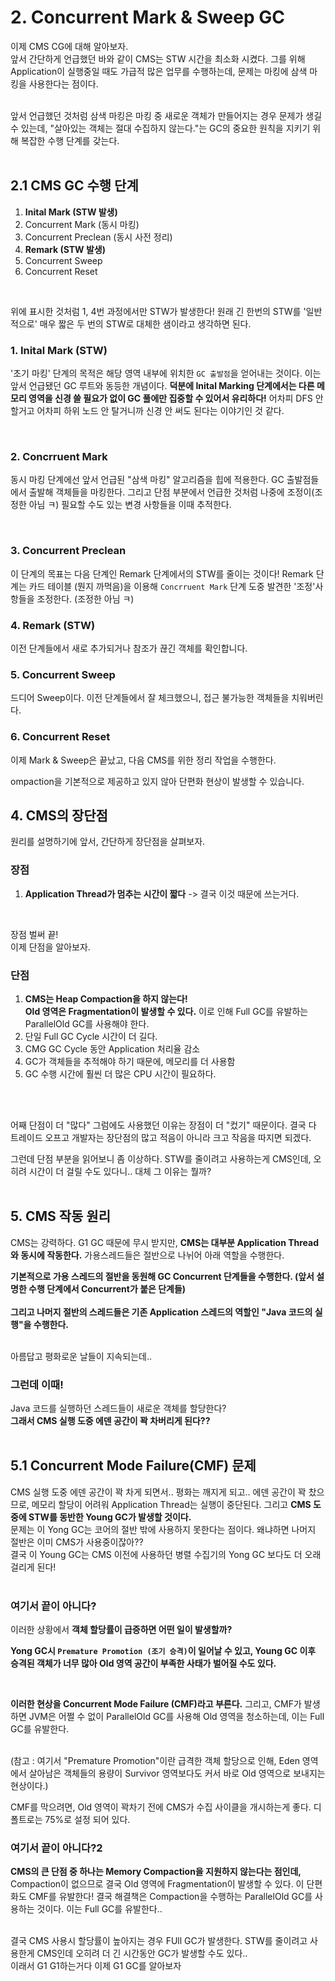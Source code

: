 # 2. Concurrent Mark & Sweep GC

이제 CMS CG에 대해 알아보자. <br>
앞서 간단하게 언급했던 바와 같이 CMS는 STW 시간을 최소화 시켰다. 그를 위해 Application이 실행중일 때도 가급적 많은 업무를 수행하는데, 문제는 마킹에 삼색 마킹을 사용한다는 점이다. <br> <br>

앞서 언급했던 것처럼 삼색 마킹은 마킹 중 새로운 객체가 만들어지는 경우 문제가 생길 수 있는데, "살아있는 객체는 절대 수집하지 않는다."는 GC의 중요한 원칙을 지키기 위해 복잡한 수행 단계를 갖는다. <br> <br>

## 2.1 CMS GC 수행 단계

1. **Inital Mark (STW 발생)**
2. Concurrent Mark (동시 마킹)
3. Concurrent Preclean (동시 사전 정리)
4. **Remark (STW 발생)**
5. Concurrent Sweep
6. Concurrent Reset

<br>

위에 표시한 것처럼 1, 4번 과정에서만 STW가 발생한다! 원래 긴 한번의 STW를 '일반적으로' 매우 짧은 두 번의 STW로 대체한 샘이라고 생각하면 된다. <br> 

### 1. Inital Mark (STW)
'초기 마킹' 단계의 목적은 해당 영역 내부에 위치한 `GC 출발점`을 얻어내는 것이다. 이는 앞서 언급됐던 GC 루트와 동등한 개념이다. **덕분에 Inital Marking 단계에서는 다른 메모리 영역을 신경 쓸 필요가 없이 GC 풀에만 집중할 수 있어서 유리하다!** 어차피 DFS 안 할거고 어차피 하위 노드 안 탈거니까 신경 안 써도 된다는 이야기인 것 같다. 

<br>

### 2. Concrruent Mark
동시 마킹 단계에선 앞서 언급된 "삼색 마킹" 알고리즘을 힙에 적용한다. GC 출발점들에서 출발해 객체들을 마킹한다. 그리고 단점 부분에서 언급한 것처럼 나중에 조정이(조정한 아님 ㅋ) 필요할 수도 있는 변경 사항들을 이때 추적한다. 

<br>

### 3. Concurrent Preclean
이 단계의 목표는 다음 단계인 Remark 단계에서의 STW를 줄이는 것이다! Remark 단계는 카드 테이블 (뭔지 까먹음)을 이용해 `Concrruent Mark` 단계 도중 발견한 '조정'사항들을 조정한다. (조정한 아님 ㅋ)



### 4. Remark (STW)
이전 단계들에서 새로 추가되거나 참조가 끊긴 객체를 확인합니다.


### 5. Concurrent Sweep
드디어 Sweep이다. 이전 단계들에서 잘 체크했으니, 접근 불가능한 객체들을 치워버린다.

### 6. Concurrent Reset

이제 Mark & Sweep은 끝났고, 다음 CMS를 위한 정리 작업을 수행한다.

ompaction을 기본적으로 제공하고 있지 않아 단편화 현상이 발생할 수 있습니다.

## 4. CMS의 장단점
원리를 설명하기에 앞서, 간단하게 장단점을 살펴보자.

### 장점
1. **Application Thread가 멈추는 시간이 짧다** -> 결국 이것 때문에 쓰는거다.

<br>

장점 벌써 끝! <br>
이제 단점을 알아보자. 

### 단점
1. **CMS는 Heap Compaction을 하지 않는다!** <br> **Old 영역은 Fragmentation이 발생할 수 있다.** 이로 인해 Full GC를 유발하는 ParallelOld GC를 사용해야 한다.
2. 단일 Full GC Cycle 시간이 더 길다.
3. CMG GC Cycle 동안 Application 처리율 감소
4. GC가 객체들을 추적해야 하기 때문에, 메모리를 더 사용함
5. GC 수행 시간에 훨씬 더 많은 CPU 시간이 필요하다.


<br> <br>

어째 단점이 더 "많다" 그럼에도 사용했던 이유는 장점이 더 "컸기" 때문이다. 결국 다 트레이드 오프고 개발자는 장단점의 많고 적음이 아니라 크고 작음을 따지면 되겠다. <br> 

그런데 단점 부분을 읽어보니 좀 이상하다. STW를 줄이려고 사용하는게 CMS인데, 오히려 시간이 더 걸릴 수도 있다니.. 대체 그 이유는 뭘까? <br> <br>


## 5. CMS 작동 원리
CMS는 강력하다. G1 GC 때문에 무시 받지만, **CMS는 대부분 Application Thread와 동시에 작동한다.** 가용스레드들은 절반으로 나뉘어 아래 역할을 수행한다. <br>

**기본적으로 가용 스레드의 절반을 동원해 GC Concurrent 단계들을 수행한다. (앞서 설명한 수행 단계에서 Concurrent가 붙은 단계들) <br> <br> 그리고 나머지 절반의 스레드들은 기존 Application 스레드의 역할인 "Java 코드의 실행"을 수행한다.** <br> <br>

아름답고 평화로운 날들이 지속되는데..

### 그런데 이때!
Java 코드를 실행하던 스레드들이 새로운 객체를 할당한다? <br>
**그래서 CMS 실행 도중 에덴 공간이 꽉 차버리게 된다??** <br> <br>

## 5.1 Concurrent Mode Failure(CMF) 문제
CMS 실행 도중 에덴 공간이 꽉 차게 되면서.. 평화는 깨지게 되고.. 에덴 공간이 꽉 찼으므로, 메모리 할당이 어려워 Application Thread는 실행이 중단된다. 그리고 **CMS 도중에 STW를 동반한 Young GC가 발생할 것이다.** <br> 문제는 이 Yong GC는 코어의 절반 밖에 사용하지 못한다는 점이다. 왜냐하면 나머지 절반은 이미 CMS가 사용중이잖아?? <br> 결국 이 Young GC는 CMS 이전에 사용하던 병렬 수집기의 Yong GC 보다도 더 오래 걸리게 된다! <br> <br>

### 여기서 끝이 아니다?
이러한 상황에서 **객체 할당률이 급증하면 어떤 일이 발생할까?** <br>

**Yong GC시 `Premature Promotion (조기 승격)`이 일어날 수 있고, Young GC 이후 승격된 객체가 너무 많아 Old 영역 공간이 부족한 사태가 벌어질 수도 있다.**

<br>


**이러한 현상을 Concurrent Mode Failure (CMF)라고 부른다.** 그리고, CMF가 발생하면 JVM은 어쩔 수 없이 ParallelOld GC를 사용해 Old 영역을 청소하는데, 이는 Full GC를 유발한다. <br> <br>

(참고 : 여기서 "Premature Promotion"이란 급격한 객체 할당으로 인해, Eden 영역에서 살아남은 객체들의 용량이 Survivor 영역보다도 커서 바로 Old 영역으로 보내지는 현상이다.) <br> 

CMF를 막으려면, Old 영역이 꽉차기 전에 CMS가 수집 사이클을 개시하는게 좋다. 디폴트로는 75%로 설정 되어 있다. <br>

### 여기서 끝이 아니다?2
**CMS의 큰 단점 중 하나는 Memory Compaction을 지원하지 않는다는 점인데,** Compaction이 없으므로 결국 Old 영역에 Fragmentation이 발생할 수 있다. 이 단편화도 CMF를 유발한다! 결국 해결책은 Compaction을 수행하는 ParallelOld GC를 사용하는 것이다. 이는 Full GC를 유발한다.. <Br> <Br>

결국 CMS 사용시 할당률이 높아지는 경우 FUll GC가 발생한다. STW를 줄이려고 사용한게 CMS인데 오히려 더 긴 시간동안 GC가 발생할 수도 있다.. <Br>
이래서 G1 G1하는거다 이제 G1 GC를 알아보자 

